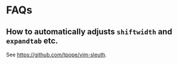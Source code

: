 # FAQs

## How to automatically adjusts `shiftwidth` and `expandtab` etc.

See https://github.com/tpope/vim-sleuth.
